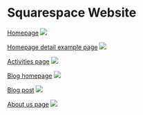 # Squarespace Website

[Homepage](http://www.prettyprairieumc.org)
![](images/original-website-homepage.png)

[Homepage detail example page](http://www.prettyprairieumc.org/#/welcome)
![](images/original-website-homepage-detail-example-page.png)

[Activities page](http://www.prettyprairieumc.org/activities)
![](images/original-website-activities.png)

[Blog homepage](http://www.prettyprairieumc.org/new-blog)
![](images/original-website-blog.png)

[Blog post](http://www.prettyprairieumc.org/new-blog/2016/7/12/pastors-welcome)
![](images/original-website-blog-post.png)

[About us page](http://www.prettyprairieumc.org/about)
![](images/original-website-about.png)


